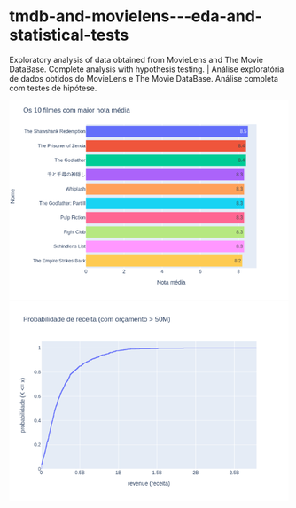 # tmdb-and-movielens---eda-and-statistical-tests
Exploratory analysis of data obtained from MovieLens and The Movie DataBase. Complete analysis with hypothesis testing. | Análise exploratória de dados obtidos do MovieLens e The Movie DataBase. Análise completa com testes de hipótese.

<img src='./img/output.png'/>
<img src='./img/data1.png'/>
